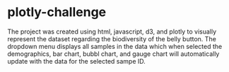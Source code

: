 # plotly-challenge

The project was created using html, javascript, d3, and plotly to visually represent  the dataset regarding the biodiversity of the belly button.  The dropdown menu displays all samples in the data which when selected the demographics, bar chart, bubbl chart, and gauge chart will automatically update with the data for the selected sampe ID.